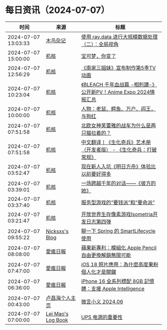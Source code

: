 ﻿# 每日资讯（2024-07-07）

|时间|来源|标题|
|---|---|---|
|2024-07-07 13:03:33|[木鸟杂记](https://www.qtmuniao.com/atom.xml)|[使用 ray.data 进行大规模数据处理（二）：全局视角](https://www.qtmuniao.com/2024/07/07/ray-data-2/)|
|2024-07-07 15:00:00|[机核](https://www.gcores.com/rss)|[宝可梦，你变了](https://www.gcores.com/radios/184612)|
|2024-07-07 12:56:29|[机核](https://www.gcores.com/rss)|[《南家三姐妹》宣布制作第5季TV动画](https://www.gcores.com/articles/184617)|
|2024-07-07 10:23:04|[机核](https://www.gcores.com/rss)|[《BLEACH 千年血战篇 -相剋譚-》公开新PV！Anime Expo 2024情报汇总](https://www.gcores.com/articles/184610)|
|2024-07-07 10:00:00|[机核](https://www.gcores.com/rss)|[人物：老鼠、鳄鱼、万户、阎王，与狗红](https://www.gcores.com/articles/184601)|
|2024-07-07 07:51:58|[机核](https://www.gcores.com/rss)|[北欧女神芙蕾雅的战车为什么是两只猫拉着的？](https://www.gcores.com/articles/184604)|
|2024-07-07 07:51:58|[机核](https://www.gcores.com/rss)|[中文翻译丨《生化奇兵》艺术册（开发者版） - 《生化奇兵：打破常规》](https://www.gcores.com/articles/184592)|
|2024-07-07 03:52:47|[机核](https://www.gcores.com/rss)|[现在新人入坑《明日方舟》体验比以前要好得多](https://www.gcores.com/articles/184580)|
|2024-07-07 03:39:01|[机核](https://www.gcores.com/rss)|[一场跨越千年的对话——《彼方的她》](https://www.gcores.com/articles/184594)|
|2024-07-07 03:37:40|[机核](https://www.gcores.com/rss)|[服务型游戏的“要钱派”和“要命派”](https://www.gcores.com/articles/184597)|
|2024-07-07 03:21:47|[机核](https://www.gcores.com/rss)|[开放世界生存像素游戏Isometria开发日志第四弹](https://www.gcores.com/videos/184599)|
|2024-07-07 09:55:22|[Nicksxs's Blog](https://nicksxs.me/atom.xml)|[聊一下 Spring 的 SmartLifecycle 使用](https://nicksxs.me/2024/07/07/%E8%81%8A%E4%B8%80%E4%B8%8B-Spring-%E7%9A%84-SmarLifecycle-%E4%BD%BF%E7%94%A8/)|
|2024-07-07 08:08:00|[愛瘋日報](http://www.iphonetaiwan.org/feeds/posts/default)|[蘋果新專利：模組化 Apple Pencil 自由更換解鎖無限可能](https://www.iphonetaiwan.org/2024/07/apple-pencil-modular-design-patent.html)|
|2024-07-07 07:47:00|[愛瘋日報](http://www.iphonetaiwan.org/feeds/posts/default)|[iOS 18 照片應用：為什麼高度果粉個人化才是關鍵](https://www.iphonetaiwan.org/2024/07/ios18-photo-app-redesign.html)|
|2024-07-07 06:36:00|[愛瘋日報](http://www.iphonetaiwan.org/feeds/posts/default)|[iPhone 16 全系列標配 8GB 記憶體：支援 Apple Intelligence](https://www.iphonetaiwan.org/2024/07/iphone-16-series-8gb-ram.html)|
|2024-07-07 00:43:00|[卢昌海个人主页](https://www.changhai.org//feed.xml)|[微言小义 2024.06 ](https://www.changhai.org/articles/miscellaneous/blog/202406.php)|
|2024-07-07 07:00:00|[Lei Mao's Log Book](https://leimao.github.io/atom.xml)|[UPS 电源的重要性](https://leimao.github.io/essay/UPS%E7%94%B5%E6%BA%90%E7%9A%84%E9%87%8D%E8%A6%81%E6%80%A7/)|
